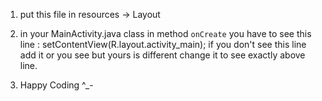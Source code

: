 1. put this file in resources -> Layout
2. in your MainActivity.java class in method `onCreate` you have to see this line :
	setContentView(R.layout.activity_main);
if you don't see this line add it or you see but yours is different change it to see exactly above line.

3. Happy Coding ^_-
